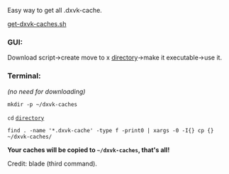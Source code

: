 Easy way to get all .dxvk-cache.

[get-dxvk-caches.sh](https://github.com/begin-theadventure/get-dxvk-caches/releases/download/1.0.2/get-dxvk-caches.sh)

### GUI:

Download script->create move to x [directory](https://github.com/begin-theadventure/dxvk-caches#directories)->make it executable->use it.

### Terminal:

_(no need for downloading)_

`mkdir -p ~/dxvk-caches`

`cd` [`directory`](https://github.com/begin-theadventure/dxvk-caches#directories)

`find . -name '*.dxvk-cache' -type f -print0 | xargs -0 -I{} cp {} ~/dxvk-caches/`


**Your caches will be copied to `~/dxvk-caches`, that's all!**

Credit: blade (third command).
